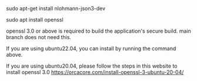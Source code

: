 sudo apt-get install nlohmann-json3-dev

sudo apt install openssl

openssl 3.0 or above is required to build the application's secure build. main branch does not need this.

If you are using ubuntu22.04, you can install by running the command above.

If you are using ubuntu20.04, please follow the steps in this website to install openssl 3.0 https://orcacore.com/install-openssl-3-ubuntu-20-04/